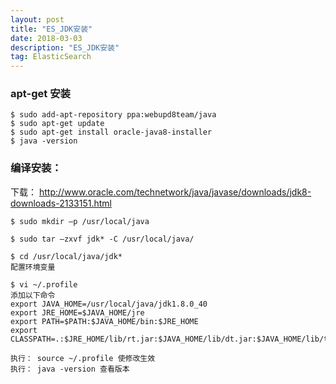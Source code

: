```yaml
---
layout: post
title: "ES_JDK安装"
date: 2018-03-03
description: "ES_JDK安装"
tag: ElasticSearch
---
```

### apt-get 安装

```
$ sudo add-apt-repository ppa:webupd8team/java
$ sudo apt-get update
$ sudo apt-get install oracle-java8-installer
$ java -version
```

### 编译安装：  

下载： http://www.oracle.com/technetwork/java/javase/downloads/jdk8-downloads-2133151.html

```
$ sudo mkdir –p /usr/local/java

$ sudo tar –zxvf jdk* -C /usr/local/java/

$ cd /usr/local/java/jdk*
配置环境变量

$ vi ~/.profile
添加以下命令
export JAVA_HOME=/usr/local/java/jdk1.8.0_40
export JRE_HOME=$JAVA_HOME/jre
export PATH=$PATH:$JAVA_HOME/bin:$JRE_HOME
export CLASSPATH=.:$JRE_HOME/lib/rt.jar:$JAVA_HOME/lib/dt.jar:$JAVA_HOME/lib/tools.jar

执行： source ~/.profile 使修改生效
执行： java -version 查看版本
```
